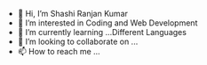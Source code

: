 - 👋 Hi, I’m Shashi Ranjan Kumar
- 👀 I’m interested in Coding and Web Development
- 🌱 I’m currently learning ...Different Languages
- 💞️ I’m looking to collaborate on ...
- 📫 How to reach me ...

<!---
Shashi7083/Shashi7083 is a ✨ special ✨ repository because its `README.md` (this file) appears on your GitHub profile.
You can click the Preview link to take a look at your changes.
--->
